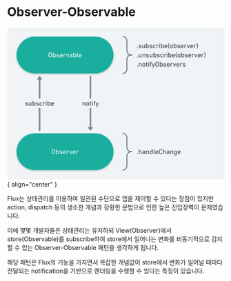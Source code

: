 # Observer-Observable

![Observer-Observable](../image/oo.png){ align="center" }

Flux는 상태관리를 이용하여 일관된 수단으로 앱을 제어할 수 있다는 장점이 있지만 action, dispatch 등의 생소한 개념과 장황한 문법으로 인한 높은 진입장벽이 문제였습니다.

이에 몇몇 개발자들은 상태관리는 유지하되 View(Observer)에서 store(Observable)를 subscribe하여 store에서 일어나는 변화를 비동기적으로 감지할 수 있는 Observer-Observable 패턴을 생각하게 됩니다.

해당 패턴은 Flux의 기능을 가지면서 복잡한 개념없이 store에서 변화가 일어날 때마다 전달되는 notification을 기반으로 렌더링을 수행할 수 있다는 특징이 있습니다.
